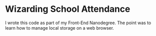 Wizarding School Attendance
=============================

I wrote this code as part of my Front-End Nanodegree.  The point was to learn how to manage local storage on a web browser.
